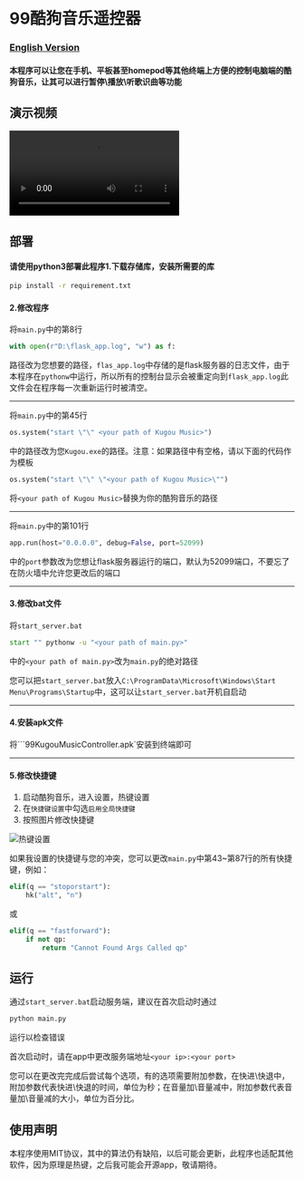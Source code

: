 # 99酷狗音乐遥控器

### [English Version]("E:\99之没事写的小程序\homepod\控制电脑\01-github\99KugouMuzicController\readme-eng.md")

#### 本程序可以让您在手机、平板甚至homepod等其他终端上方便的控制电脑端的酷狗音乐，让其可以进行暂停\播放\听歌识曲等功能

## 演示视频

<video src="E:\99之没事写的小程序\homepod\控制电脑\01-github\99KugouMuzicController\video.mp4"></video>

## 部署

#### 请使用python3部署此程序1.下载存储库，安装所需要的库

~~~bash
pip install -r requirement.txt
~~~

#### 2.修改程序

将```main.py```中的第8行

~~~python
with open(r"D:\flask_app.log", "w") as f:
~~~

路径改为您想要的路径，```flas_app.log```中存储的是flask服务器的日志文件，由于本程序在```pythonw```中运行，所以所有的控制台显示会被重定向到```flask_app.log```此文件会在程序每一次重新运行时被清空。

---------

将`main.py`中的第45行

```python
os.system("start \"\" <your path of Kugou Music>")
```

中的路径改为您`Kugou.exe`的路径。注意：如果路径中有空格，请以下面的代码作为模板

~~~python
os.system("start \"\" \"<your path of Kugou Music>\"")
~~~

将`<your path of Kugou Music>`替换为你的酷狗音乐的路径

---------

将```main.py```中的第101行

~~~python
app.run(host="0.0.0.0", debug=False, port=52099)
~~~

中的```port```参数改为您想让flask服务器运行的端口，默认为52099端口，不要忘了在防火墙中允许您更改后的端口

----------------

#### 3.修改bat文件

将```start_server.bat```

~~~bat
start "" pythonw -u "<your path of main.py>"
~~~

中的`<your path of main.py>`改为`main.py`的绝对路径

您可以把`start_server.bat`放入`C:\ProgramData\Microsoft\Windows\Start Menu\Programs\Startup`中，这可以让`start_server.bat`开机自启动

---------

#### 4.安装apk文件

将```99KugouMusicController.apk`安装到终端即可

--------------

#### 5.修改快捷键

1. 启动酷狗音乐，进入设置，热键设置
2. 在`快捷键设置`中勾选`启用全局快捷键`
3. 按照图片修改快捷键

![热键设置](E:\99之没事写的小程序\homepod\控制电脑\01-github\99KugouMuzicController\hotkey.png)

如果我设置的快捷键与您的冲突，您可以更改`main.py`中第43~第87行的所有快捷键，例如：

~~~python
elif(q == "stoporstart"):
    hk("alt", "n")
~~~

或

~~~python
elif(q == "fastforward"):
    if not qp:
        return "Cannot Found Args Called qp"
~~~

## 运行

通过`start_server.bat`启动服务端，建议在首次启动时通过

~~~bash
python main.py
~~~

运行以检查错误

首次启动时，请在app中更改服务端地址`<your ip>:<your port>`

您可以在更改完完成后尝试每个选项，有的选项需要附加参数，在快进\快退中，附加参数代表快进\快退的时间，单位为秒；在音量加\音量减中，附加参数代表音量加\音量减的大小，单位为百分比。

## 使用声明

本程序使用MIT协议，其中的算法仍有缺陷，以后可能会更新，此程序也适配其他软件，因为原理是热键，之后我可能会开源app，敬请期待。